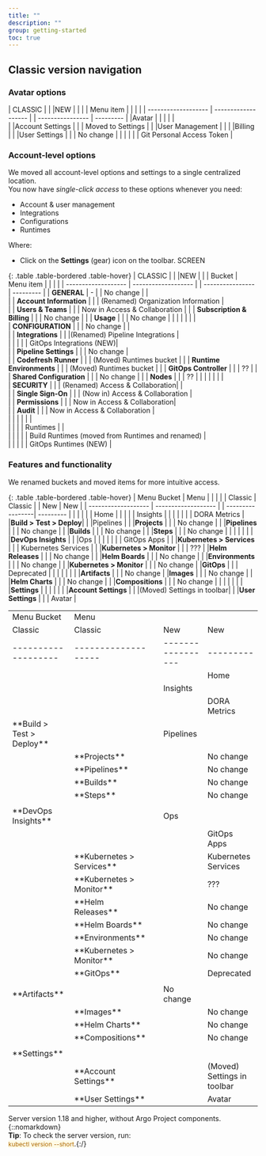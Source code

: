 ```yaml
---
title: ""
description: ""
group: getting-started
toc: true
---
```


## Classic version navigation

### Avatar options
|  CLASSIC             |                               |  |NEW              |             |
|                       | Menu item                    |  |                 |             | 
| -------------------  | -------------------           |  | ---------------- | ---------  | 
|Avatar                 |                              |  |                  |            |     
|                       |Account Settings              |  |                  | Moved to Settings  |
|                       |User Management               |  | 
|                       |Billing                       |
|                       |User Settings                 |  |                 | No change                 |
|                       |                              |  |                 | Git Personal Access Token |

### Account-level options

We moved all account-level options and settings to a single centralized location.  
You now have _single-click access_ to these options whenever you need:
* Account & user management
* Integrations
* Configurations
* Runtimes

Where:
* Click on the **Settings** (gear) icon on the toolbar.
SCREEN

{: .table .table-bordered .table-hover}
|  CLASSIC             |                               | |NEW              |           |
|  Bucket              | Menu item                     | |                 |             | 
| -------------------  | -------------------           |  | ----------------  | ---------     | 
| **GENERAL**          |  -                            |  | No change         |                          |       
|                      | **Account Information**       |  |                   | (Renamed) Organization Information |       
|                      | **Users & Teams**             |  |                   | Now in Access & Collaboration |
|                      | **Subscription & Billing**    |  |                   | No change                |
|                      | **Usage**                     |  |                   | No change                |
|                      |                               |  |                   |                          |       
| **CONFIGURATION**    |                               |  | No change         |                          |       
|                      | **Integrations**              |  |                   |(Renamed) Pipeline Integrations |       
|                      |                               |  |                   | GitOps Integrations (NEW)|       
|                      | **Pipeline Settings**         |  |                   | No change                |       
|                      | **Codefresh Runner**          |  |                   | (Moved) Runtimes bucket |
|                      | **Runtime Environments**      |  |                   | (Moved) Runtimes bucket |
|                      | **GitOps Controller**         |  |                   |  ??                       |
|                      | **Shared Configuration**      |  |                   | No change                |
|                      | **Nodes**                     |  |                   | ??                       |
|                      |                               |  |                   |                          |       
| **SECURITY**         |                               |  | (Renamed) Access & Collaboration|            |       
|                      | **Single Sign-On**            |  |                   | (Now in) Access & Collaboration |       
|                      | **Permissions**               |  |                   | Now in Access & Collaboration|       
|                      | **Audit**                     |  |                   | Now in Access & Collaboration  |       
|                      |                               |  |                   |                          |       
|                      |                               |  | Runtimes          |                                |       
|                      |                               |  |                   |  Build Runtimes (moved from Runtimes and renamed) |       
|                      |                               |  |                   |  GitOps Runtimes (NEW) |       



### Features and functionality
We renamed buckets and moved items for more intuitive access. 

{: .table .table-bordered .table-hover}
| Menu Bucket          | Menu                   | |                   |           |
| Classic              | Classic                 | |  New              |  New      | 
| -------------------  | -------------------     | |  -----------------| --------- | 
|                       |                        | |                  |  Home      |
|                       |                        | | Insights       |            |
|                       |                        | |               | DORA Metrics |
|**Build > Test > Deploy**|                      | |Pipelines      |
|                       |**Projects**            | |               | No change  |
|                       |**Pipelines**           | |               | No change  |
|                       |**Builds**              | |              | No change  |
|                       |**Steps**               | |               | No change  |
|                       |                        | |               |            |
|**DevOps Insights**    |                        | |Ops            |            |
|                       |                        | |                | GitOps Apps | 
|                       |**Kubernetes > Services** | |               | Kubernetes Services |
|                       |**Kubernetes > Monitor** | |               | ???
|                       |**Helm Releases**        | |               | No change  |
|                       |**Helm Boards**          | |               | No change  |
|                       |**Environments**         | |               | No change |
|                       |**Kubernetes > Monitor** | |               | No change
|                       |**GitOps**               | |               | Deprecated  |
|                       |                         | |               |            |
|**Artifacts**          |                         | | No change
|                       |**Images**               | |               |  No change |
|                       |**Helm Charts**          | |               |  No change |
|                       |**Compositions**         | |               |  No change |
|                       |                         | |               |            |
|**Settings**           |                         | |               |            |
|                       |**Account Settings**     | |               |(Moved) Settings in toolbar|
|                       |**User Settings**        | |               | Avatar     |




<table>
    <tr>
        <td>Menu Bucket</td>
        <td>Menu</td>
        <td></td>
        <td></td>
        <td></td>
    </tr>
    <tr>
        <td>Classic</td>
        <td>Classic</td>
        <td></td>
        <td>New</td>
        <td>New</td>
    </tr>
    <tr>
        <td>-------------------</td>
        <td>-------------------</td>
        <td></td>
        <td>-----------------</td>
        <td>---------</td>
    </tr>
    <tr>
        <td></td>
        <td></td>
        <td></td>
        <td></td>
        <td>Home</td>
    </tr>
    <tr>
        <td></td>
        <td></td>
        <td></td>
        <td>Insights</td>
        <td></td>
    </tr>
    <tr>
        <td></td>
        <td></td>
        <td></td>
        <td></td>
        <td>DORA Metrics</td>
    </tr>
    <tr>
        <td>**Build &gt; Test &gt; Deploy**</td>
        <td></td>
        <td></td>
        <td>Pipelines</td>
        <td></td>
    </tr>
    <tr>
        <td></td>
        <td>**Projects**</td>
        <td></td>
        <td></td>
        <td>No change</td>
    </tr>
    <tr>
        <td></td>
        <td>**Pipelines**</td>
        <td></td>
        <td></td>
        <td>No change</td>
    </tr>
    <tr>
        <td></td>
        <td>**Builds**</td>
        <td></td>
        <td></td>
        <td>No change</td>
    </tr>
    <tr>
        <td></td>
        <td>**Steps**</td>
        <td></td>
        <td></td>
        <td>No change</td>
    </tr>
    <tr>
        <td></td>
        <td></td>
        <td></td>
        <td></td>
        <td></td>
    </tr>
    <tr>
        <td>**DevOps Insights**</td>
        <td></td>
        <td></td>
        <td>Ops</td>
        <td></td>
    </tr>
    <tr>
        <td></td>
        <td></td>
        <td></td>
        <td></td>
        <td>GitOps Apps</td>
    </tr>
    <tr>
        <td></td>
        <td>**Kubernetes &gt; Services**</td>
        <td></td>
        <td></td>
        <td>Kubernetes Services</td>
    </tr>
    <tr>
        <td></td>
        <td>**Kubernetes &gt; Monitor**</td>
        <td></td>
        <td></td>
        <td>???</td>
    </tr>
    <tr>
        <td></td>
        <td>**Helm Releases**</td>
        <td></td>
        <td></td>
        <td>No change</td>
    </tr>
    <tr>
        <td></td>
        <td>**Helm Boards**</td>
        <td></td>
        <td></td>
        <td>No change</td>
    </tr>
    <tr>
        <td></td>
        <td>**Environments**</td>
        <td></td>
        <td></td>
        <td>No change</td>
    </tr>
    <tr>
        <td></td>
        <td>**Kubernetes &gt; Monitor**</td>
        <td></td>
        <td></td>
        <td>No change</td>
    </tr>
    <tr>
        <td></td>
        <td>**GitOps**</td>
        <td></td>
        <td></td>
        <td>Deprecated</td>
    </tr>
    <tr>
        <td></td>
        <td></td>
        <td></td>
        <td></td>
        <td></td>
    </tr>
    <tr>
        <td>**Artifacts**</td>
        <td></td>
        <td></td>
        <td>No change</td>
        <td></td>
    </tr>
    <tr>
        <td></td>
        <td>**Images**</td>
        <td></td>
        <td></td>
        <td>No change</td>
    </tr>
    <tr>
        <td></td>
        <td>**Helm Charts**</td>
        <td></td>
        <td></td>
        <td>No change</td>
    </tr>
    <tr>
        <td></td>
        <td>**Compositions**</td>
        <td></td>
        <td></td>
        <td>No change</td>
    </tr>
    <tr>
        <td></td>
        <td></td>
        <td></td>
        <td></td>
        <td></td>
    </tr>
    <tr>
        <td>**Settings**</td>
        <td></td>
        <td></td>
        <td></td>
        <td></td>
    </tr>
    <tr>
        <td></td>
        <td>**Account Settings**</td>
        <td></td>
        <td></td>
        <td>(Moved) Settings in toolbar</td>
    </tr>
    <tr>
        <td></td>
        <td>**User Settings**</td>
        <td></td>
        <td></td>
        <td>Avatar</td>
    </tr>
</table>



Server version 1.18 and higher, without Argo Project components. {::nomarkdown}<br><b>Tip</b>:  To check the server version, run:<br> <span style="font-family: var(--font-family-monospace); font-size: 87.5%; color: #ad6800; background-color: #fffbe6">kubectl version --short</span>.{:/}